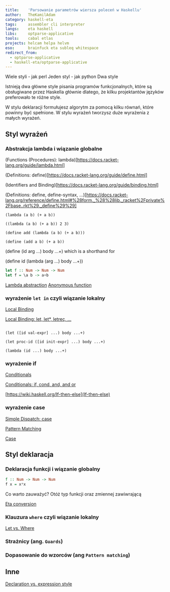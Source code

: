 ```yaml
---
title:    'Parsowanie parametrów wiersza poleceń w Haskellu'
author:   TheKamilAdam
category: haskell-eta
tags:     assembler cli interpreter
langs:    eta haskell
libs:     optparse-applicative
tools:    cabal etlas
projects: helcam helpa helvm
eso:      brainfuck eta subleq whitespace
redirect_from:
  - optparse-applicative
  - haskell-eta/optparse-applicative
---
```


Wiele styli - jak perl
Jeden styl - jak python
Dwa style

Istnieją dwa główne style pisania programów funkcjonalnych, które są obsługiwane przez Haskella głównie dlatego, że kilku projektantów języków preferowało te różne style.

W stylu deklaracji formułujesz algorytm za pomocą kilku równań, które powinny być spełnione.
W stylu wyrażeń tworzysz duże wyrażenia z małych wyrażeń.

## Styl wyrażeń



### Abstrakcja lambda i wiązanie globalne

(Functions (Procedures): lambda)[https://docs.racket-lang.org/guide/lambda.html]

(Definitions: define)[https://docs.racket-lang.org/guide/define.html]

(Identifiers and Binding)[https://docs.racket-lang.org/guide/binding.html]

(Definitions: define, define-syntax, ...)[https://docs.racket-lang.org/reference/define.html#%28form._%28%28lib._racket%2Fprivate%2Fbase..rkt%29._define%29%29]

```racket
(lambda (a b) (+ a b))
```

```racket
((lambda (a b) (+ a b)) 2 3)
```

```racket
(define add (lambda (a b) (+ a b)))
```


```racket
(define (add a b) (+ a b))
```

(define (id arg ...) body ...+)
which is a shorthand for

(define id (lambda (arg ...) body ...+))

```haskell
let f :: Num -> Num -> Num
let f = \a b -> a+b
```

[Lambda abstraction](https://wiki.haskell.org/Lambda_abstraction) 
[Anonymous function](https://wiki.haskell.org/Anonymous_function)

### wyrażenie `let in` czyli wiązanie lokalny

[Local Binding](https://docs.racket-lang.org/guide/let.html)

[Local Binding: let, let*, letrec, ...](https://docs.racket-lang.org/reference/let.html#%28form._%28%28lib._racket%2Fprivate%2Fletstx-scheme..rkt%29._let%29%29)

```racket

(let ([id val-expr] ...) body ...+)

(let proc-id ([id init-expr] ...) body ...+)
```

```racket
(lambda (id ...) body ...+)
```

### wyrażenie if

[Conditionals](https://docs.racket-lang.org/guide/conditionals.html)

[Conditionals: if, cond, and, and or](https://docs.racket-lang.org/reference/if.html)

[https://wiki.haskell.org/If-then-else](If-then-else)

### wyrażenie case

[Simple Dispatch: case](https://docs.racket-lang.org/guide/case.html)

[Pattern Matching](https://docs.racket-lang.org/guide/match.html)

[Case](https://wiki.haskell.org/Case)

## Styl deklaracja

### Deklaracja funkcji i wiązanie globalny

```haskell
f :: Num -> Num -> Num
f x = x*x
```

Co warto zauważyć?
Otóż typ funkcji oraz zmiennej zawiwrającą

[Eta conversion](https://wiki.haskell.org/Eta_conversion)


### Klauzura `where` czyli wiązanie lokalny

[Let vs. Where](https://wiki.haskell.org/Let_vs._Where)

### Strażnicy (ang. `Guards`)

### Dopasowanie do wzorców (ang `Pattern matching`)


## Inne

[Declaration vs. expression style](https://wiki.haskell.org/Declaration_vs._expression_style)

